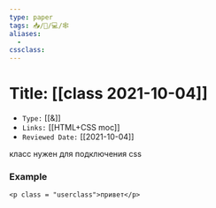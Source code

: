 ```yaml
---
type: paper
tags: 📥️/📜️/💻/🕸
aliases:
  - 
cssclass: 
---
```




# Title: **[[class 2021-10-04]]**
- `Type:` [[&]]
- `Links:` [[HTML+CSS moc]]
- `Reviewed Date:` [[2021-10-04]]


класс нужен для подключения css 

### Example

```
<p class = "userclass">привет</p>
```
